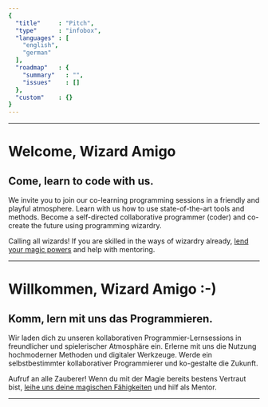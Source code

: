 ```yaml
---
{
  "title"     : "Pitch",
  "type"      : "infobox",
  "languages" : [
    "english",
    "german"
  ],
  "roadmap"   : {
    "summary"   : "",
    "issues"    : []
  },
  "custom"    : {}
}
---
```


---
[](@english)
# Welcome, Wizard Amigo

## Come, learn to code with us.

We invite you to join our co-learning programming sessions in a friendly and playful atmosphere. Learn with us how to use state-of-the-art tools and methods. Become a self-directed collaborative programmer (coder) and co-create the future using programming wizardry.

Calling all wizards! If you are skilled in the ways of wizardry already, [lend your magic powers](https://gitter.im/wizardamigosinstitute/chat) and help with mentoring.

---
[](@german)
# Willkommen, Wizard Amigo :-)

## Komm, lern mit uns das Programmieren.

Wir laden dich zu unseren kollaborativen Programmier-Lernsessions in freundlicher und spielerischer Atmosphäre ein. Erlerne mit uns die Nutzung hochmoderner Methoden und digitaler Werkzeuge. Werde ein selbstbestimmter kollaborativer Programmierer und ko-gestalte die Zukunft.

Aufruf an alle Zauberer! Wenn du mit der Magie bereits bestens Vertraut bist, [leihe uns deine magischen Fähigkeiten](https://gitter.im/wizardamigosinstitute/chat) und hilf als Mentor.

---
